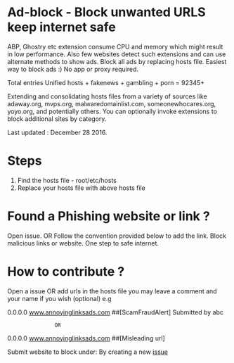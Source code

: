 # Ad-block - Block unwanted URLS keep internet safe
ABP, Ghostry etc extension consume CPU and memory which might result in low performance.
Also few websites detect such extensions and can use alternate methods to show ads.
Block all ads by replacing hosts file.
Easiest way to block ads :) No app or proxy required.

Total entries Unified hosts + fakenews + gambling + porn = 92345+  

Extending and consolidating hosts files from a variety of sources like adaway.org, mvps.org, malwaredomainlist.com, someonewhocares.org, yoyo.org, and potentially others. You can optionally invoke extensions to block additional sites by category. 

Last updated : December 28 2016.


# Steps
1. Find the hosts file - root/etc/hosts
2. Replace your hosts file with above hosts file

# Found a Phishing website or link ?
Open issue. OR Follow the convention provided below to add the link.
Block malicious links or website. One step to safe internet.

# How to contribute ?
Open a issue OR add urls in the hosts file
you may leave a comment and your name if you wish (optional)
e.g 

0.0.0.0 www.annoyinglinksads.com ##[ScamFraudAlert] Submitted by abc

                   OR

0.0.0.0 www.annoyinglinksads.com ##[Misleading url]  

Submit website to block under: By creating a new [issue](https://github.com/SangramChavan/Ad-block/issues/new)
